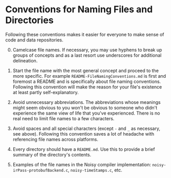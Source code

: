 # Conventions for Naming Files and Directories
Following these conventions makes it easier for everyone to make sense of code and data repositories.

0.	Camelcase file names. If necessary, you may use hyphens to break up groups of concepts and as a last resort use underscores for additional delineation.

1.	Start the file name with the most general concept and proceed to the more specific. For example `README-FileNamingConventions.md` is first and foremost a README and is specifically about file naming conventions. Following this convention will make the reason for your file's existence at least partly self-explanatory.

2.	Avoid unnecessary abbreviations. The abbreviations whose meanings might seem obvious to you won't be obvious to someone who didn't experience the same view of life that you've experienced. There is no real need to limit file names to a few characters. 

3.	Avoid spaces and all special characters (except `-` and `_` as necessary, see above). Following this convention saves a lot of headache with referencing file names across platforms.

4.	Every directory should have a `README.md`. Use this to provide a brief summary of the directory's contents.

5.  Examples of the file names in the Noisy compiler implementation: `noisy-irPass-protobufBackend.c`, `noisy-timeStamps.c`, etc.
